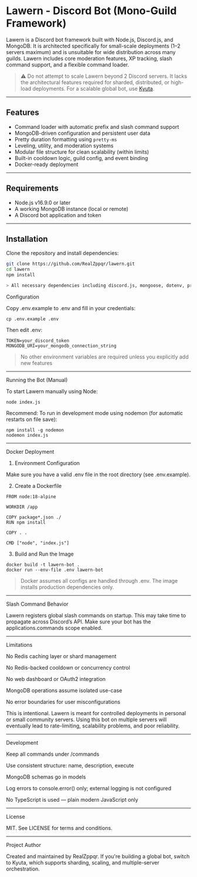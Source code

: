 # Lawern - Discord Bot (Mono-Guild Framework)

Lawern is a Discord bot framework built with Node.js, Discord.js, and MongoDB. It is architected specifically for small-scale deployments (1–2 servers maximum) and is unsuitable for wide distribution across many guilds. Lawern includes core moderation features, XP tracking, slash command support, and a flexible command loader.

> ⚠️ Do not attempt to scale Lawern beyond 2 Discord servers. It lacks the architectural features required for sharded, distributed, or high-load deployments. For a scalable global bot, use [Kyuta](https://github.com/RealZppqr/kyuta).

---

## Features

- Command loader with automatic prefix and slash command support
- MongoDB-driven configuration and persistent user data
- Pretty duration formatting using `pretty-ms`
- Leveling, utility, and moderation systems
- Modular file structure for clean scalability (within limits)
- Built-in cooldown logic, guild config, and event binding
- Docker-ready deployment

---

## Requirements

- Node.js v16.9.0 or later
- A working MongoDB instance (local or remote)
- A Discord bot application and token

---

## Installation

Clone the repository and install dependencies:

```bash
git clone https://github.com/RealZppqr/lawern.git
cd lawern
npm install

> All necessary dependencies including discord.js, mongoose, dotenv, pretty-ms, and others will be installed via npm.
```

Configuration

Copy .env.example to .env and fill in your credentials:

```
cp .env.example .env
```

Then edit .env:
```
TOKEN=your_discord_token
MONGODB_URI=your_mongodb_connection_string
```

> No other environment variables are required unless you explicitly add new features



---

Running the Bot (Manual)

To start Lawern manually using Node:

```
node index.js
```

Recommend:
To run in development mode using nodemon (for automatic restarts on file save):

```
npm install -g nodemon
nodemon index.js
```


---

Docker Deployment

1. Environment Configuration

Make sure you have a valid .env file in the root directory (see .env.example).

2. Create a Dockerfile

```
FROM node:18-alpine

WORKDIR /app

COPY package*.json ./
RUN npm install

COPY . .

CMD ["node", "index.js"]

```
3. Build and Run the Image
 
```
docker build -t lawern-bot .
docker run --env-file .env lawern-bot
```
> Docker assumes all configs are handled through .env. The image installs production dependencies only.




---

Slash Command Behavior

Lawern registers global slash commands on startup. This may take time to propagate across Discord’s API. Make sure your bot has the applications.commands scope enabled.


---

Limitations

No Redis caching layer or shard management

No Redis-backed cooldown or concurrency control

No web dashboard or OAuth2 integration

MongoDB operations assume isolated use-case

No error boundaries for user misconfigurations


This is intentional. Lawern is meant for controlled deployments in personal or small community servers. Using this bot on multiple servers will eventually lead to rate-limiting, scalability problems, and poor reliability.


---

Development

Keep all commands under /commands

Use consistent structure: name, description, execute

MongoDB schemas go in models

Log errors to console.error() only; external logging is not configured

No TypeScript is used — plain modern JavaScript only



---

License

MIT. See LICENSE for terms and conditions.


---

Project Author

Created and maintained by RealZppqr. If you're building a global bot, switch to Kyuta, which supports sharding, scaling, and multiple-server orchestration.

